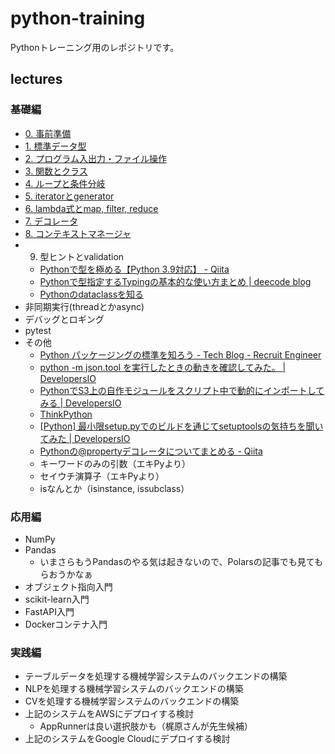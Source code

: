 # python-training

Pythonトレーニング用のレポジトリです。

## lectures

### 基礎編

- [0. 事前準備                          ](./doc/lecture/prepare/README.md)
- [1. 標準データ型                      ](./doc/lecture/std-data-type/README.md)
- [2. プログラム入出力・ファイル操作    ](./doc/lecture/input-output/README.md)
- [3. 関数とクラス                      ](./doc/lecture/function-class/README.md)
- [4. ループと条件分岐                  ](./doc/lecture/for-if-else/README.md)
- [5. iteratorとgenerator               ](./doc/lecture/iterator-generator/README.md)
- [6. lambda式とmap, filter, reduce     ](./doc/lecture/lambda/README.md)
- [7. デコレータ                        ](./doc/lecture/decorator/README.md)
- [8. コンテキストマネージャ            ](./doc/lecture/context-manager/README.md)
- 9. 型ヒントとvalidation
  - [Pythonで型を極める【Python 3.9対応】 - Qiita](https://qiita.com/papi_tokei/items/bf652696d6b98f23565a)
  - [Pythonで型指定するTypingの基本的な使い方まとめ | deecode blog](https://deecode.net/?p=530#%E9%96%A2%E6%95%B0%E3%82%AA%E3%83%96%E3%82%B8%E3%82%A7%E3%82%AF%E3%83%88%E3%83%BB%E3%82%B3%E3%83%BC%E3%83%AB%E3%83%90%E3%83%83%E3%82%AF_-_Callable%E5%9E%8B)
  - [Pythonのdataclassを知る](https://zenn.dev/karaage0703/articles/3508b20ece17d4)
- 非同期実行(threadとかasync)
- デバッグとロギング
- pytest
- その他
  - [Python パッケージングの標準を知ろう - Tech Blog - Recruit Engineer](https://engineer.recruit-lifestyle.co.jp/techblog/2019-12-25-python-packaging-specs/)
  - [python -m json.tool を実行したときの動きを確認してみた。 | DevelopersIO](https://dev.classmethod.jp/articles/python-m-json-tool-study/)
  - [PythonでS3上の自作モジュールをスクリプト中で動的にインポートしてみる | DevelopersIO](https://dev.classmethod.jp/articles/s3_python_module/)
  - [ThinkPython](https://cauldron.sakura.ne.jp/thinkpython/)
  - [[Python] 最小限setup.pyでのビルドを通じてsetuptoolsの気持ちを聞いてみた | DevelopersIO](https://dev.classmethod.jp/articles/python-setup-minimum/)
  - [Pythonの@propertyデコレータについてまとめる - Qiita](https://qiita.com/kudojp/items/6983f9ea5d0b2964f2ee)
  - キーワードのみの引数（エキPyより）
  - セイウチ演算子（エキPyより）
  - isなんとか（isinstance, issubclass）

### 応用編

- NumPy
- Pandas
  - いまさらもうPandasのやる気は起きないので、Polarsの記事でも見てもらおうかなぁ
- オブジェクト指向入門
- scikit-learn入門
- FastAPI入門
- Dockerコンテナ入門

### 実践編

- テーブルデータを処理する機械学習システムのバックエンドの構築
- NLPを処理する機械学習システムのバックエンドの構築
- CVを処理する機械学習システムのバックエンドの構築
- 上記のシステムをAWSにデプロイする検討
  - AppRunnerは良い選択肢かも（梶原さんが先生候補）
- 上記のシステムをGoogle Cloudにデプロイする検討
